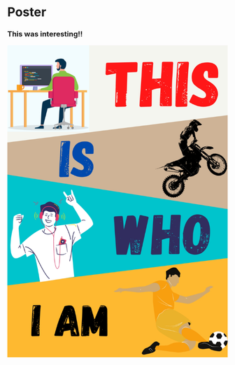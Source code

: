 # Poster 
### This was interesting!!
![Poster](https://github.com/abhinandarun-02/amfoss-tasks/blob/main/task-11/PicsArt_11-30-11.25.14.jpg?raw=true)
